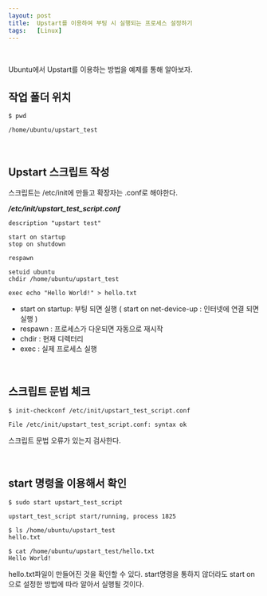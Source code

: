 ```yaml
---
layout: post
title:  Upstart를 이용하여 부팅 시 실행되는 프로세스 설정하기
tags:   [Linux]
---
```


<br>  

Ubuntu에서 Upstart를 이용하는 방법을 예제를 통해 알아보자.


## 작업 폴더 위치

```
$ pwd

/home/ubuntu/upstart_test
```  

<br>  

## Upstart 스크립트 작성  

스크립트는 /etc/init에 만들고 확장자는 .conf로 해야한다.  


__*/etc/init/upstart_test_script.conf*__  

```
description "upstart test"

start on startup
stop on shutdown

respawn

setuid ubuntu
chdir /home/ubuntu/upstart_test

exec echo "Hello World!" > hello.txt
```  

- start on startup: 부팅 되면 실행 ( start on net-device-up : 인터넷에 연결 되면 실행 )  
- respawn : 프로세스가 다운되면 자동으로 재시작  
- chdir : 현재 디렉터리  
- exec : 실제 프로세스 실행  


<br>  

## 스크립트 문법 체크  


```
$ init-checkconf /etc/init/upstart_test_script.conf

File /etc/init/upstart_test_script.conf: syntax ok
```  
스크립트 문법 오류가 있는지 검사한다.  

<br>  

## start 명령을 이용해서 확인  

```
$ sudo start upstart_test_script

upstart_test_script start/running, process 1825

$ ls /home/ubuntu/upstart_test
hello.txt

$ cat /home/ubuntu/upstart_test/hello.txt
Hello World!
```  

hello.txt파일이 만들어진 것을 확인할 수 있다.
start명령을 통하지 않더라도 start on 으로 설정한 방법에 따라 알아서 실행될 것이다.
